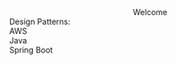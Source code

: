 <html>
  <head>
    <link rel="stylesheet" href="mystyle.css" />
    <center class="head">Welcome</center>
  </head>
  <body style="font-family: "Muli", sans-serif;
  height: 100%;
  margin: 0;
  background-repeat: no-repeat;
  background-attachment: fixed;
  background: linear-gradient(45deg, #fc8b6a, #e10467);">
    <div class="parent">
      <div class="card">Design Patterns:</div>
      <div class="card">AWS</div>
      <div class="card">Java</div>
      <div class="card">Spring Boot</div>
    </div>
  </body>
</html>
